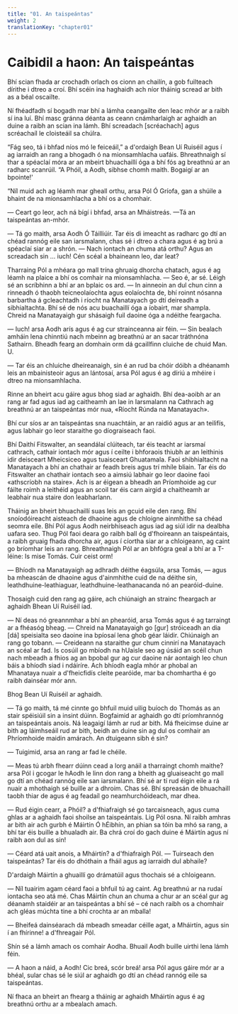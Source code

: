 ```yaml
---
title: "01. An taispeántas"
weight: 2
translationKey: "chapter01"
---
```


# Caibidil a haon: An taispeántas

Bhí scian fhada ar crochadh orlach os cionn an chailín, a gob fuilteach dírithe i dtreo a croí. Bhí scéin ina haghaidh ach níor tháinig scread ar bith as a béal oscailte.

Ní fhéadfadh sí bogadh mar bhí a lámha ceangailte den leac mhór ar a raibh sí ina luí. Bhí masc gránna déanta as ceann cnámharlaigh ar aghaidh an duine a raibh an scian ina lámh. Bhí screadach [scréachach] agus scréachaíl le cloisteáil sa chúlra.

“Fág seo, tá i bhfad níos mó le feiceáil,” a d'ordaigh Bean Uí Ruiséil agus í ag iarraidh an rang a bhogadh ó na mionsamhlacha uafáis. Bhreathnaigh sí thar a spéaclaí móra ar an mbeirt bhuachaillí óga a bhí fós ag breathnú ar an radharc scanrúil. “A Phóil, a Aodh, sibhse chomh maith. Bogaigí ar an bpointe!'

“Níl muid ach ag léamh mar gheall orthu, arsa Pól Ó Gríofa, gan a shúile a bhaint de na mionsamhlacha a bhí os a chomhair.

— Ceart go leor, ach ná bígí i bhfad, arsa an Mháistreás. —Tá an taispeántas an-mhór.

— Tá go maith, arsa Aodh Ó Táilliúir. Tar éis di imeacht as radharc go dtí an chéad rannóg eile san iarsmalann, chas sé i dtreo a chara agus é ag brú a spéaclaí siar ar a shrón. — Nach iontach an chuma atá orthu? Agus an screadach sin … iuch! Cén scéal a bhaineann leo, dar leat?

Tharraing Pól a mhéara go mall trína ghruaig dhorcha chatach, agus é ag léamh na plaice a bhí os comhair na mionsamhlacha. — Seo é, ar sé. Léigh sé an scríbhinn a bhí ar an bplaic os ard. — In ainneoin an dul chun cinn a rinneadh ó thaobh teicneolaíochta agus eolaíochta de, bhí roinnt nósanna barbartha á gcleachtadh i ríocht na Manatayach go dtí deireadh a sibhialtachta. Bhí sé de nós acu buachaillí óga a íobairt, mar shampla. Chreid na Manatayaigh gur shásaigh fuil daoine óga a ndéithe feargacha.

— Iuch! arsa Aodh arís agus é ag cur strainceanna air féin. — Sin bealach amháin lena chinntiú nach mbeinn ag breathnú ar an sacar tráthnóna Sathairn. Bheadh fearg an domhain orm dá gcaillfinn cluiche de chuid Man. U.

— Tar éis an chluiche dheireanaigh, sin é an rud ba chóir dóibh a dhéanamh leis an mbainisteoir agus an lántosaí, arsa Pól agus é ag díriú a mhéire i dtreo na mionsamhlacha.

Rinne an bheirt acu gáire agus bhog siad ar aghaidh. Bhí dea-aoibh ar an rang ar fad agus iad ag caitheamh an lae in Iarsmalann na Cathrach ag breathnú ar an taispeántas mór nua, «Ríocht Rúnda na Manatayach».

Bhí cur síos ar an taispeántas sna nuachtáin, ar an raidió agus ar an teilifís, agus labhair go leor staraithe go díograiseach faoi.

Bhí Daithí Fitswalter, an seandálaí clúiteach, tar éis teacht ar iarsmaí cathrach, cathair iontach mór agus í ceilte i bhforaois thiubh ar an leithinis idir deisceart Mheicsiceo agus tuaisceart Ghuatamala. Faoi shibhialtacht na Manatayach a bhí an chathair ar feadh breis agus trí mhíle bliain. Tar éis do Fitswalter an chathair iontach seo a aimsiú labhair go leor daoine faoi «athscríobh na staire». Ach is ar éigean a bheadh an Príomhoide ag cur fáilte roimh a leithéid agus an scoil tar éis carn airgid a chaitheamh ar leabhair nua staire don leabharlann.

Tháinig an bheirt bhuachaillí suas leis an gcuid eile den rang. Bhí snoíodóireacht aisteach de dhaoine agus de chloigne ainmhithe sa chéad seomra eile. Bhí Pól agus Aodh neirbhíseach agus iad ag siúl idir na dealbha uafara seo. Thug Pól faoi deara go raibh ball óg d'fhoireann an taispeántais, a raibh gruaig fhada dhorcha air, agus í cíortha siar ar a chloigeann, ag caint go bríomhar leis an rang. Bhreathnaigh Pól ar an bhfógra geal a bhí ar a T-léine: Is mise Tomás. Cuir ceist orm!

— Bhíodh na Manatayaigh ag adhradh déithe éagsúla, arsa Tomás, — agus ba mheascán de dhaoine agus d'ainmhithe cuid de na déithe sin, leathdhuine-leathiaguar, leathdhuine-leathanacanda nó an pearóid-duine.

Thosaigh cuid den rang ag gáire, ach chiúnaigh an strainc fheargach ar aghaidh Bhean Uí Ruiséil iad.

— Ní deas nó greannmhar a bhí an phearóid, arsa Tomás agus é ag tarraingt ar a fhéasóg bheag. — Chreid na Manatayaigh go [gur] stróiceadh an dia [dá] speisialta seo daoine ina bpíosaí lena ghob géar láidir. Chiúnaigh an rang go tobann. — Creideann na staraithe gur chum cinnirí na Manatayach an scéal ar fad. Is cosúil go mbíodh na hUaisle seo ag úsáid an scéil chun nach mbeadh a fhios ag an bpobal gur ag cur daoine nár aontaigh leo chun báis a bhíodh siad i ndáiríre. Ach bhíodh eagla mhór ar phobal an Mhanataya nuair a d'fheicfidís cleite pearóide, mar ba chomhartha é go raibh dainséar mór ann.

Bhog Bean Uí Ruiséil ar aghaidh.

— Tá go maith, tá mé cinnte go bhfuil muid uilig buíoch do Thomás as an stair spéisiúil sin a insint dúinn. Bogfaimid ar aghaidh go dtí príomhrannóg an taispeántais anois. Ná leagaigí lámh ar rud ar bith. Má fheicimse duine ar bith ag láimhseáil rud ar bith, beidh an duine sin ag dul os comhair an Phríomhoide maidin amárach. An dtuigeann sibh é sin?

— Tuigimid, arsa an rang ar fad le chéile.

— Meas tú arbh fhearr dúinn cead a lorg anáil a tharraingt chomh maithe? arsa Pól i gcogar le hAodh le linn don rang a bheith ag gluaiseacht go mall go dtí an chéad rannóg eile san iarsmalann. Bhí sé ar tí rud éigin eile a rá nuair a mhothaigh sé buille ar a dhroim. Chas sé. Bhí spreasán de bhuachaill taobh thiar de agus é ag feadaíl go neamhurchóideach, mar dhea.

— Rud éigin cearr, a Phóil? a d'fhiafraigh sé go tarcaisneach, agus cuma ghlas ar a aghaidh faoi shoilse an taispeántais. Lig Pól osna. Ní raibh amhras ar bith air ach gurbh é Máirtín Ó hÉibhín, an phian sa tóin ba mhó sa rang, a bhí tar éis buille a bhualadh air. Ba chrá croí do gach duine é Máirtín agus ní raibh aon dul as sin!

— Céard atá uait anois, a Mháirtín? a d'fhiafraigh Pól. — Tuirseach den taispeántas? Tar éis do dhóthain a fháil agus ag iarraidh dul abhaile?

D'ardaigh Máirtín a ghuaillí go drámatúil agus thochais sé a chloigeann.

— Níl tuairim agam céard faoi a bhfuil tú ag caint. Ag breathnú ar na rudaí iontacha seo atá mé. Chas Máirtín chun an chuma a chur ar an scéal gur ag déanamh staidéir ar an taispeántas a bhí sé – cé nach raibh os a chomhair ach gléas múchta tine a bhí crochta ar an mballa!

— Bheifeá dainséarach dá mbeadh smeadar céille agat, a Mháirtín, agus sin í an fhírinne! a d'fhreagair Pól.

Shín sé a lámh amach os comhair Aodha. Bhuail Aodh buille uirthi lena lámh féin.

— A haon a náid, a Aodh! Cic breá, scór breá! arsa Pól agus gáire mór ar a bhéal, sular chas sé le siúl ar aghaidh go dtí an chéad rannóg eile sa taispeántas.

Ní fhaca an bheirt an fhearg a tháinig ar aghaidh Mháirtín agus é ag breathnú orthu ar a mbealach amach.
